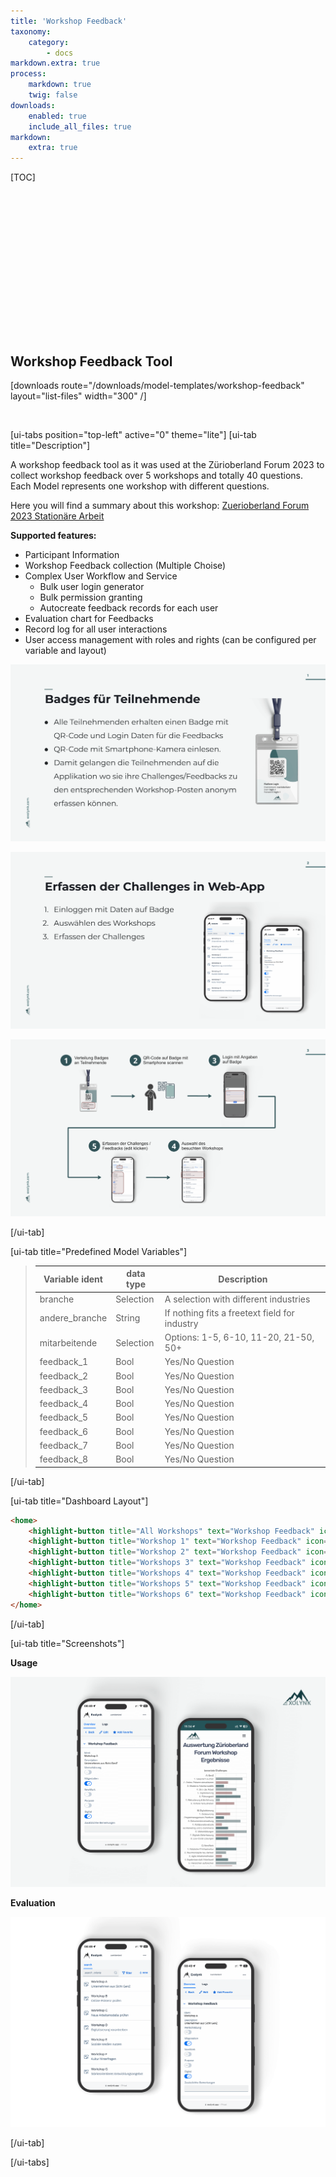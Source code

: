```yaml
---
title: 'Workshop Feedback'
taxonomy:
    category:
        - docs
markdown.extra: true
process:
    markdown: true
    twig: false
downloads:
    enabled: true
    include_all_files: true
markdown:
    extra: true
---
```


[TOC]


<p class="ui5-icon" style="font-size: 4em;" name="wrench">&#xe149;</p>

<br><br><br><br>

## Workshop Feedback Tool

[downloads route="/downloads/model-templates/workshop-feedback" layout="list-files" width="300" /]

<br>


[ui-tabs position="top-left" active="0" theme="lite"]
[ui-tab title="Description"]

A workshop feedback tool as it was used at the Zürioberland Forum 2023 to collect workshop feedback over 5 workshops and totally 40 questions. Each Model represents one workshop with different questions.

Here you will find a summary about this workshop: <a href="Zuerioberland-Forum-2023-Stationaere-Arbeit.pdf" target="_blank">Zuerioberland Forum 2023 Stationäre Arbeit</a>

**Supported features:**
- Participant Information
- Workshop Feedback collection (Multiple Choise)
- Complex User Workflow and Service
    - Bulk user login generator
    - Bulk permission granting
    - Autocreate feedback records for each user 
- Evaluation chart for Feedbacks
- Record log for all user interactions
- User access management with roles and rights (can be configured per variable and layout)

![Slide 1](ZOB_Slide_1.png?resize=600&classes=left)

![Slide 2](ZOB_Slide_2.png?resize=600&classes=left)

![Slide 3](ZOB_Slide_3.png?resize=600&classes=left)

[/ui-tab]

[ui-tab title="Predefined Model Variables"]
> | Variable ident             | data type                       | Description
> |----------------------------|---------------------------------|-----------------------------------------------------------------------|
> | branche                    | Selection                       | A selection with different industries
> | andere_branche             | String                          | If nothing fits a freetext field for industry
> | mitarbeitende              | Selection                       | Options: 1-5, 6-10, 11-20, 21-50, 50+
> | feedback_1                 | Bool                            | Yes/No Question
> | feedback_2                 | Bool                            | Yes/No Question
> | feedback_3                 | Bool                            | Yes/No Question
> | feedback_4                 | Bool                            | Yes/No Question
> | feedback_5                 | Bool                            | Yes/No Question
> | feedback_6                 | Bool                            | Yes/No Question
> | feedback_7                 | Bool                            | Yes/No Question
> | feedback_8                 | Bool                            | Yes/No Question
[/ui-tab]

[ui-tab title="Dashboard Layout"]
```html
<home>
    <highlight-button title="All Workshops" text="Workshop Feedback" icon="meeting-room" link="#/search" />
    <highlight-button title="Workshop 1" text="Workshop Feedback" icon="meeting-room" link="#/search?lang=en&query=&model=feedback_workshop_1&status=&view=List&print=false&tab=" />
    <highlight-button title="Workshop 2" text="Workshop Feedback" icon="meeting-room" link="#/search?lang=en&query=&model=feedback_workshop_2&status=&view=List&print=false&tab=" />
    <highlight-button title="Workshops 3" text="Workshop Feedback" icon="meeting-room" link="#/search?lang=en&query=&model=feedback_workshop_3&status=&view=List&print=false&tab=" />
    <highlight-button title="Workshops 4" text="Workshop Feedback" icon="meeting-room" link="#/search?lang=en&query=&model=feedback_workshop_4&status=&view=List&print=false&tab=" />
    <highlight-button title="Workshops 5" text="Workshop Feedback" icon="meeting-room" link="#/search?lang=en&query=&model=feedback_workshop_5&status=&view=List&print=false&tab=" />
    <highlight-button title="Workshops 6" text="Workshop Feedback" icon="meeting-room" link="#/search?lang=en&query=&model=feedback_workshop_6&status=&view=List&print=false&tab=" />
</home>
```
[/ui-tab]

[ui-tab title="Screenshots"]

**Usage**

![Usage](screenshot-1.png?resize=600&classes=left)

**Evaluation**

![Evaluation](screenshot-2.png?resize=600&classes=left)

[/ui-tab]

[/ui-tabs]

<footer>
    <link rel="stylesheet" type="text/css" href="https://ui5.sap.com/resources/sap/ui/core/themes/base/SAP-icons.css">
    <style>
      .laptop::before {
        font-family: SAP-icons;
        content: "\e027";
      }
      .accelerated::before {
        font-family: SAP-icons;
        content: "\e0e0";
      }
      @font-face {
      font-family: "ui5-icon-font";
      src: url(https://docs.exolynk.com/cdn/SAP-icons.ttf) format("truetype");
      }
      p.ui5-icon { 
      font-family: "ui5-icon-font";
    }
    </style>
</footer>